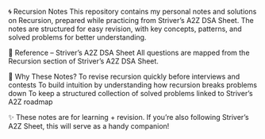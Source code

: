 🌀 Recursion Notes
This repository contains my personal notes and solutions on Recursion, prepared while practicing from Striver’s A2Z DSA Sheet.
The notes are structured for easy revision, with key concepts, patterns, and solved problems for better understanding.

📌 Reference – Striver’s A2Z DSA Sheet
All questions are mapped from the Recursion section of Striver’s A2Z DSA Sheet.

🎯 Why These Notes?
To revise recursion quickly before interviews and contests
To build intuition by understanding how recursion breaks problems down
To keep a structured collection of solved problems linked to Striver’s A2Z roadmap

✨ These notes are for learning + revision. If you’re also following Striver’s A2Z Sheet, this will serve as a handy companion!
